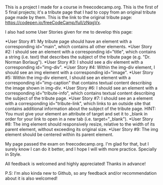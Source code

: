 This is a project I made for a course in freecodecamp.org. This is the first of 5 final projects; it's a tribute page that I had to copy from an original tribute page made by them. This is the link to the original tribute page: https://codepen.io/freeCodeCamp/full/zNqgVx. 

I also had some User Stories given for me to develop this page:

*User Story #1: My tribute page should have an element with a corresponding id="main", which contains all other elements.
*User Story #2: I should see an element with a corresponding id="title", which contains a string (i.e. text) that describes the subject of the tribute page (e.g. "Dr. Norman Borlaug").
*User Story #3: I should see a div element with a corresponding id="img-div".
*User Story #4: Within the img-div element, I should see an img element with a corresponding id="image".
*User Story #5: Within the img-div element, I should see an element with a corresponding id="img-caption" that contains textual content describing the image shown in img-div.
*User Story #6: I should see an element with a corresponding id="tribute-info", which contains textual content describing the subject of the tribute page.
*User Story #7: I should see an a element with a corresponding id="tribute-link", which links to an outside site that contains additional information about the subject of the tribute page. HINT: You must give your element an attribute of target and set it to _blank in order for your link to open in a new tab (i.e. target="_blank").
*User Story #8: The img element should responsively resize, relative to the width of its parent element, without exceeding its original size.
*User Story #9: The img element should be centered within its parent element.

My page passed the exam on freecodecamp.org. I'm glad for that, but I surely know I can do it better, and I hope I will with more practice. Specially in Style.

All feedback is welcomed and highly appreciated! Thanks in advance!

P.S: I'm also kinda new to Github, so any feedback and/or recommendation about it is also welcomed!
